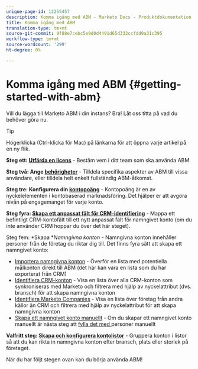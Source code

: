```yaml
---
unique-page-id: 12255457
description: Komma igång med ABM - Marketo Docs - Produktdokumentation
title: Komma igång med ABM
translation-type: tm+mt
source-git-commit: 9f88e7cebc5e9d0d4491d65d332ccfdd9a31c395
workflow-type: tm+mt
source-wordcount: '299'
ht-degree: 0%

---
```



# Komma igång med ABM {#getting-started-with-abm}

Vill du lägga till Marketo ABM i din instans? Bra! Låt oss titta på vad du behöver göra nu.

>[!TIP]
>
>Högerklicka (Ctrl-klicka för Mac) på länkarna för att öppna varje artikel på en ny flik.

**Steg ett:  [Utfärda en licens](/help/marketo/product-docs/target-account-management/setup-tam/issue-a-license.md)**  - Bestäm vem i ditt team som ska använda ABM.

**Steg två: Ange  [behörigheter](/help/marketo/product-docs/target-account-management/setup-tam/permissions.md)**  - Tilldela specifika aspekter av ABM till vissa användare, eller tilldela helt enkelt fullständig ABM-åtkomst.

**Steg tre: Konfigurera din  [kontopoäng](/help/marketo/product-docs/target-account-management/setup-tam/account-score.md)**  - Kontopoäng är en av nyckelelementen i kontobaserad marknadsföring. Det hjälper er att avgöra nivån på engagemanget för varje konto.

**Steg fyra:  [Skapa ett anpassat fält för CRM-identifiering](/help/marketo/product-docs/target-account-management/setup-tam/create-a-custom-field-for-crm-discovery.md)**  - Mappa ett befintligt CRM-kontofält till ett nytt anpassat fält för namngivet konto (om du inte använder CRM hoppar du över det här steget).

Steg fem: *Skapa **Namngivna konton* - Namngivna konton innehåller personer från de företag du riktar dig till. Det finns fyra sätt att skapa ett namngivet konto:

* [Importera namngivna konton](/help/marketo/product-docs/target-account-management/target/named-accounts/import-named-accounts.md) - Överför en lista med potentiella målkonton direkt till ABM (det här kan vara en lista som du har exporterat från CRM)
* [Identifiera CRM-konton](/help/marketo/product-docs/target-account-management/target/named-accounts/discover-accounts.md#discover-crm-accounts)  - Visa en lista över alla CRM-konton som synkroniseras med Marketo och filtrera med hjälp av nyckelattribut (dvs. bransch) för att skapa namngivna konton
* [Identifiera Marketo Companies](/help/marketo/product-docs/target-account-management/target/named-accounts/discover-accounts.md#discover-marketo-companies)  - Visa en lista över företag från andra källor än CRM och filtrera med hjälp av nyckelattribut för att skapa namngivna konton
* [Skapa ett namngivet konto manuellt](/help/marketo/product-docs/target-account-management/target/named-accounts/create-a-named-account.md) - Om du skapar ett namngivet konto manuellt är nästa steg att  [fylla det med ](/help/marketo/product-docs/target-account-management/target/named-accounts/add-people-to-a-named-account.md) personer manuellt

**Valfritt steg:  [Skapa och konfigurera kontolistor](/help/marketo/product-docs/target-account-management/target/account-lists.md#create-a-new-account-list)**  - Gruppera konton i listor så att du kan rikta in namngivna konton efter bransch, plats eller storlek på företaget.

När du har följt stegen ovan kan du börja använda ABM!
